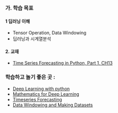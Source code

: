 ### 가. 학습 목표
#### 1 딥러닝 이해
- Tensor Operation,  Data Windowing
- 딥러닝과 시계열분석
#### 2. 교재
- [Time Series Forecasting in Python, Part 1, CH13](https://www.oreilly.com/library/view/time-series-forecasting/9781617299889/)

### 학습하고 놀기 좋은 곳 :
- [Deep Learning with python](https://sourestdeeds.github.io/pdf/Deep%20Learning%20with%20Python.pdf)
- [Mathematics for Deep Learning](https://github.com/kafa46/deeplearning_math/tree/master?tab=readme-ov-file)
- [Timeseries Forecasting](https://www.tensorflow.org/tutorials/structured_data/time_series?hl=ko)
- [Data Windowing and Making Datasets](https://carpentries-incubator.github.io/python-classifying-power-consumption/instructor/03-data-windows.html)
